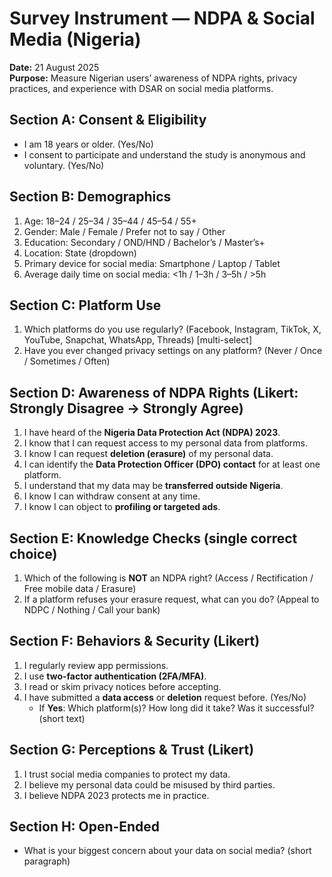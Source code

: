 # Survey Instrument — NDPA & Social Media (Nigeria)
**Date:** 21 August 2025  
**Purpose:** Measure Nigerian users’ awareness of NDPA rights, privacy practices, and experience with DSAR on social media platforms.

## Section A: Consent & Eligibility
- I am 18 years or older. (Yes/No)
- I consent to participate and understand the study is anonymous and voluntary. (Yes/No)

## Section B: Demographics
1. Age: 18–24 / 25–34 / 35–44 / 45–54 / 55+  
2. Gender: Male / Female / Prefer not to say / Other  
3. Education: Secondary / OND/HND / Bachelor’s / Master’s+  
4. Location: State (dropdown)  
5. Primary device for social media: Smartphone / Laptop / Tablet  
6. Average daily time on social media: <1h / 1–3h / 3–5h / >5h

## Section C: Platform Use
1. Which platforms do you use regularly? (Facebook, Instagram, TikTok, X, YouTube, Snapchat, WhatsApp, Threads) [multi-select]  
2. Have you ever changed privacy settings on any platform? (Never / Once / Sometimes / Often)

## Section D: Awareness of NDPA Rights (Likert: Strongly Disagree → Strongly Agree)
1. I have heard of the **Nigeria Data Protection Act (NDPA) 2023**.  
2. I know that I can request access to my personal data from platforms.  
3. I know I can request **deletion (erasure)** of my personal data.  
4. I can identify the **Data Protection Officer (DPO) contact** for at least one platform.  
5. I understand that my data may be **transferred outside Nigeria**.  
6. I know I can withdraw consent at any time.  
7. I know I can object to **profiling or targeted ads**.

## Section E: Knowledge Checks (single correct choice)
1. Which of the following is **NOT** an NDPA right? (Access / Rectification / Free mobile data / Erasure)  
2. If a platform refuses your erasure request, what can you do? (Appeal to NDPC / Nothing / Call your bank)

## Section F: Behaviors & Security (Likert)
1. I regularly review app permissions.  
2. I use **two-factor authentication (2FA/MFA)**.  
3. I read or skim privacy notices before accepting.  
4. I have submitted a **data access** or **deletion** request before. (Yes/No)  
   - If **Yes**: Which platform(s)? How long did it take? Was it successful? (short text)

## Section G: Perceptions & Trust (Likert)
1. I trust social media companies to protect my data.  
2. I believe my personal data could be misused by third parties.  
3. I believe NDPA 2023 protects me in practice.

## Section H: Open‑Ended
- What is your biggest concern about your data on social media? (short paragraph)
